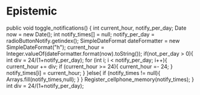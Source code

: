 # Epistemic
public void toggle_notifications() {       int current_hour, notify_per_day;       Date now = new Date();       int notify_times[] = null;       notify_per_day = radioButtonNotify.getindex();       SimpleDateFormat dateFormatter = new SimpleDateFormat("h");       current_hour = Integer.valueOf(dateFormatter.format(now).toString());       if(not_per_day > 0){           int div = 24/(1+notify_per_day);           for (int i;  i < notify_per_day; i++){               current_hour += div;               if (current_hour >= 24){                   current_hour =- 24;               }               notify_times[i] = current_hour;           }       }else{           if (notify_times != null){               Arrays.fill(notify_times,null);           }       }       Register_cellphone_memory(notify_times);     } 
    int div = 24/(1+notify_per_day); 
